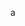 <!--
---

layout: col-sidebar
title: OWASP Desktop App Security Top 10
tags: example-tag
level: 2
type: 
pitch: A very brief, one-line description of your project

---

This is an example of a Project or Chapter Page.  Please change these items to indicate the actual information you wish to present.  In addition to this information, the 'front-matter' above this text should be modified to reflect your actual information.  An explanation of each of the front-matter items is below:

layout: This is the layout used by project and chapter pages.  You should leave this value as col-sidebar

title: This is the title of your project or chapter page, usually the name.  For example, OWASP Zed Attack Proxy or OWASP Baltimore

tags: This is a space-delimited list of tags you associate with your project or chapter.  If you are using tabs, at least one of these tags should be unique in order to be used in the tabs files (an example tab is included in this repo) 

level: For projects, this is your project level (2 - Incubator, 3 - Lab, 4 - Flagship)

type: code, tool, documentation, or other

->


<!--
[DA1](#a)
-->



a

